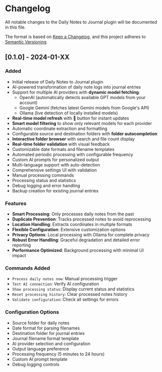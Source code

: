 # Changelog

All notable changes to the Daily Notes to Journal plugin will be documented in this file.

The format is based on [Keep a Changelog](https://keepachangelog.com/en/1.0.0/),
and this project adheres to [Semantic Versioning](https://semver.org/spec/v2.0.0.html).

## [0.1.0] - 2024-01-XX

### Added
- Initial release of Daily Notes to Journal plugin
- AI-powered transformation of daily note logs into journal entries
- Support for multiple AI providers with **dynamic model fetching**:
  - OpenAI (automatically detects available GPT models from your account)
  - Google Gemini (fetches latest Gemini models from Google's API)
  - Ollama (live detection of locally installed models)
- **Real-time model refresh** with 🔄 button for instant updates
- **Smart model filtering** to show only relevant models for each provider
- Automatic coordinate extraction and formatting
- Configurable source and destination folders with **folder autocompletion**
- **Interactive folder browser** with search and file count display
- **Real-time folder validation** with visual feedback
- Customizable date formats and filename templates
- Automated periodic processing with configurable frequency
- Custom AI prompts for personalized output
- Multi-language support with auto-detection
- Comprehensive settings UI with validation
- Manual processing commands
- Processing status and statistics
- Debug logging and error handling
- Backup creation for existing journal entries

### Features
- **Smart Processing**: Only processes daily notes from the past
- **Duplicate Prevention**: Tracks processed notes to avoid reprocessing
- **Location Handling**: Extracts coordinates in multiple formats
- **Flexible Configuration**: Extensive customization options
- **Privacy Options**: Local processing with Ollama for complete privacy
- **Robust Error Handling**: Graceful degradation and detailed error reporting
- **Performance Optimized**: Background processing with minimal UI impact

### Commands Added
- `Process daily notes now`: Manual processing trigger
- `Test AI connection`: Verify AI configuration
- `Show processing status`: Display current status and statistics
- `Reset processing history`: Clear processed notes history
- `Validate configuration`: Check all settings for errors

### Configuration Options
- Source folder for daily notes
- Date format for parsing filenames
- Destination folder for journal entries
- Journal filename format template
- AI provider selection and configuration
- Output language preference
- Processing frequency (5 minutes to 24 hours)
- Custom AI prompt template
- Debug logging controls